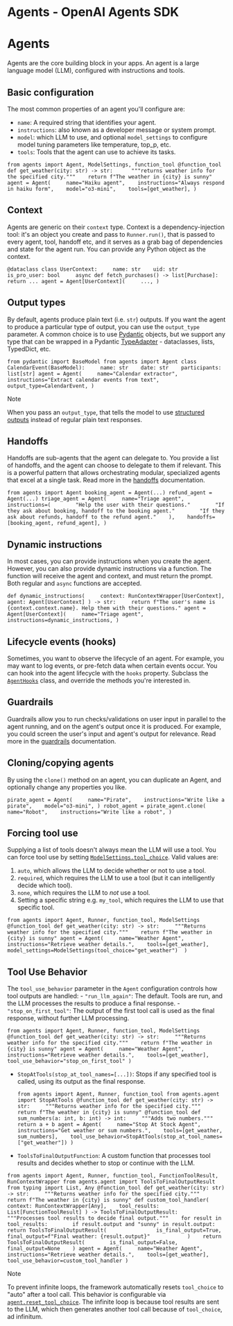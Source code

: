 # Agents - OpenAI Agents SDK

# Agents

Agents are the core building block in your apps. An agent is a large language model (LLM), configured with instructions and tools.

## Basic configuration

The most common properties of an agent you'll configure are:

*   `name`: A required string that identifies your agent.
*   `instructions`: also known as a developer message or system prompt.
*   `model`: which LLM to use, and optional `model_settings` to configure model tuning parameters like temperature, top\_p, etc.
*   `tools`: Tools that the agent can use to achieve its tasks.

`from agents import Agent, ModelSettings, function_tool @function_tool def get_weather(city: str) -> str:      """returns weather info for the specified city."""    return f"The weather in {city} is sunny" agent = Agent(     name="Haiku agent",    instructions="Always respond in haiku form",    model="o3-mini",    tools=[get_weather], )`

## Context

Agents are generic on their `context` type. Context is a dependency-injection tool: it's an object you create and pass to `Runner.run()`, that is passed to every agent, tool, handoff etc, and it serves as a grab bag of dependencies and state for the agent run. You can provide any Python object as the context.

`@dataclass class UserContext:     name: str    uid: str    is_pro_user: bool     async def fetch_purchases() -> list[Purchase]:        return ... agent = Agent[UserContext](     ..., )`

## Output types

By default, agents produce plain text (i.e. `str`) outputs. If you want the agent to produce a particular type of output, you can use the `output_type` parameter. A common choice is to use [Pydantic]() objects, but we support any type that can be wrapped in a Pydantic [TypeAdapter]() - dataclasses, lists, TypedDict, etc.

`from pydantic import BaseModel from agents import Agent class CalendarEvent(BaseModel):     name: str    date: str    participants: list[str] agent = Agent(     name="Calendar extractor",    instructions="Extract calendar events from text",    output_type=CalendarEvent, )`

Note

When you pass an `output_type`, that tells the model to use [structured outputs]() instead of regular plain text responses.

## Handoffs

Handoffs are sub-agents that the agent can delegate to. You provide a list of handoffs, and the agent can choose to delegate to them if relevant. This is a powerful pattern that allows orchestrating modular, specialized agents that excel at a single task. Read more in the [handoffs]() documentation.

`from agents import Agent booking_agent = Agent(...) refund_agent = Agent(...) triage_agent = Agent(     name="Triage agent",    instructions=(        "Help the user with their questions."        "If they ask about booking, handoff to the booking agent."        "If they ask about refunds, handoff to the refund agent."    ),    handoffs=[booking_agent, refund_agent], )`

## Dynamic instructions

In most cases, you can provide instructions when you create the agent. However, you can also provide dynamic instructions via a function. The function will receive the agent and context, and must return the prompt. Both regular and `async` functions are accepted.

`def dynamic_instructions(     context: RunContextWrapper[UserContext], agent: Agent[UserContext] ) -> str:     return f"The user's name is {context.context.name}. Help them with their questions." agent = Agent[UserContext](     name="Triage agent",    instructions=dynamic_instructions, )`

## Lifecycle events (hooks)

Sometimes, you want to observe the lifecycle of an agent. For example, you may want to log events, or pre-fetch data when certain events occur. You can hook into the agent lifecycle with the `hooks` property. Subclass the [`AgentHooks`]() class, and override the methods you're interested in.

## Guardrails

Guardrails allow you to run checks/validations on user input in parallel to the agent running, and on the agent's output once it is produced. For example, you could screen the user's input and agent's output for relevance. Read more in the [guardrails]() documentation.

## Cloning/copying agents

By using the `clone()` method on an agent, you can duplicate an Agent, and optionally change any properties you like.

`pirate_agent = Agent(     name="Pirate",    instructions="Write like a pirate",    model="o3-mini", ) robot_agent = pirate_agent.clone(     name="Robot",    instructions="Write like a robot", )`

## Forcing tool use

Supplying a list of tools doesn't always mean the LLM will use a tool. You can force tool use by setting [`ModelSettings.tool_choice`](). Valid values are:

1.  `auto`, which allows the LLM to decide whether or not to use a tool.
2.  `required`, which requires the LLM to use a tool (but it can intelligently decide which tool).
3.  `none`, which requires the LLM to _not_ use a tool.
4.  Setting a specific string e.g. `my_tool`, which requires the LLM to use that specific tool.

`from agents import Agent, Runner, function_tool, ModelSettings @function_tool def get_weather(city: str) -> str:     """Returns weather info for the specified city."""    return f"The weather in {city} is sunny" agent = Agent(     name="Weather Agent",    instructions="Retrieve weather details.",    tools=[get_weather],    model_settings=ModelSettings(tool_choice="get_weather")  )`

## Tool Use Behavior

The `tool_use_behavior` parameter in the `Agent` configuration controls how tool outputs are handled: - `"run_llm_again"`: The default. Tools are run, and the LLM processes the results to produce a final response. - `"stop_on_first_tool"`: The output of the first tool call is used as the final response, without further LLM processing.

`from agents import Agent, Runner, function_tool, ModelSettings @function_tool def get_weather(city: str) -> str:     """Returns weather info for the specified city."""    return f"The weather in {city} is sunny" agent = Agent(     name="Weather Agent",    instructions="Retrieve weather details.",    tools=[get_weather],    tool_use_behavior="stop_on_first_tool" )`

*   `StopAtTools(stop_at_tool_names=[...])`: Stops if any specified tool is called, using its output as the final response.
    
    `from agents import Agent, Runner, function_tool from agents.agent import StopAtTools @function_tool def get_weather(city: str) -> str:     """Returns weather info for the specified city."""    return f"The weather in {city} is sunny" @function_tool def sum_numbers(a: int, b: int) -> int:     """Adds two numbers."""    return a + b agent = Agent(     name="Stop At Stock Agent",    instructions="Get weather or sum numbers.",    tools=[get_weather, sum_numbers],    tool_use_behavior=StopAtTools(stop_at_tool_names=["get_weather"]) )`
    
*   `ToolsToFinalOutputFunction`: A custom function that processes tool results and decides whether to stop or continue with the LLM.

`from agents import Agent, Runner, function_tool, FunctionToolResult, RunContextWrapper from agents.agent import ToolsToFinalOutputResult from typing import List, Any @function_tool def get_weather(city: str) -> str:     """Returns weather info for the specified city."""    return f"The weather in {city} is sunny" def custom_tool_handler(     context: RunContextWrapper[Any],    tool_results: List[FunctionToolResult] ) -> ToolsToFinalOutputResult:     """Processes tool results to decide final output."""    for result in tool_results:        if result.output and "sunny" in result.output:            return ToolsToFinalOutputResult(                is_final_output=True,                final_output=f"Final weather: {result.output}"            )    return ToolsToFinalOutputResult(        is_final_output=False,        final_output=None    ) agent = Agent(     name="Weather Agent",    instructions="Retrieve weather details.",    tools=[get_weather],    tool_use_behavior=custom_tool_handler )`

Note

To prevent infinite loops, the framework automatically resets `tool_choice` to "auto" after a tool call. This behavior is configurable via [`agent.reset_tool_choice`](). The infinite loop is because tool results are sent to the LLM, which then generates another tool call because of `tool_choice`, ad infinitum.

